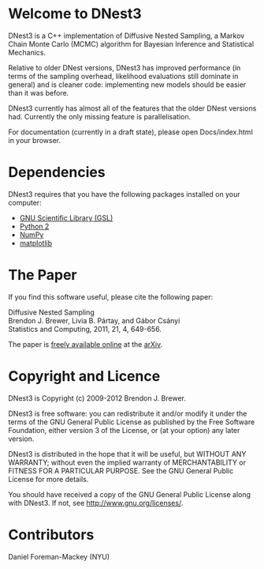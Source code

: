 Welcome to DNest3
=================

DNest3 is a C++ implementation of Diffusive Nested Sampling, a Markov Chain
Monte Carlo (MCMC) algorithm for Bayesian Inference and Statistical Mechanics.

Relative to older DNest versions, DNest3 has improved performance
(in terms of the sampling overhead, likelihood evaluations still dominate in
general) and is cleaner code: implementing new models should be easier than it
was before.

DNest3 currently has almost all of the features that the older DNest versions
had. Currently the only missing feature is parallelisation.

For documentation (currently in a draft state),
please open Docs/index.html in your browser.

Dependencies
============

DNest3 requires that you have the following packages installed on your
computer:

* [GNU Scientific Library (GSL)](http://www.gnu.org/software/gsl/)
* [Python 2](http://www.python.org/)
* [NumPy](http://numpy.scipy.org/)
* [matplotlib](http://matplotlib.sourceforge.net/)

The Paper
=========

If you find this software useful,
please cite the following paper:

Diffusive Nested Sampling  
Brendon J. Brewer, Livia B. Pártay, and Gábor Csányi  
Statistics and Computing, 2011, 21, 4, 649-656.  

The paper is [freely available online](http://arxiv.org/abs/0912.2380) at
the [arXiv](http://www.arxiv.org/).

Copyright and Licence
=====================

DNest3 is Copyright (c) 2009-2012 Brendon J. Brewer.

DNest3 is free software: you can redistribute it and/or modify
it under the terms of the GNU General Public License as published by
the Free Software Foundation, either version 3 of the License, or
(at your option) any later version.

DNest3 is distributed in the hope that it will be useful,
but WITHOUT ANY WARRANTY; without even the implied warranty of
MERCHANTABILITY or FITNESS FOR A PARTICULAR PURPOSE. See the
GNU General Public License for more details.

You should have received a copy of the GNU General Public License
along with DNest3. If not, see <http://www.gnu.org/licenses/>.

Contributors
============

Daniel Foreman-Mackey (NYU)

